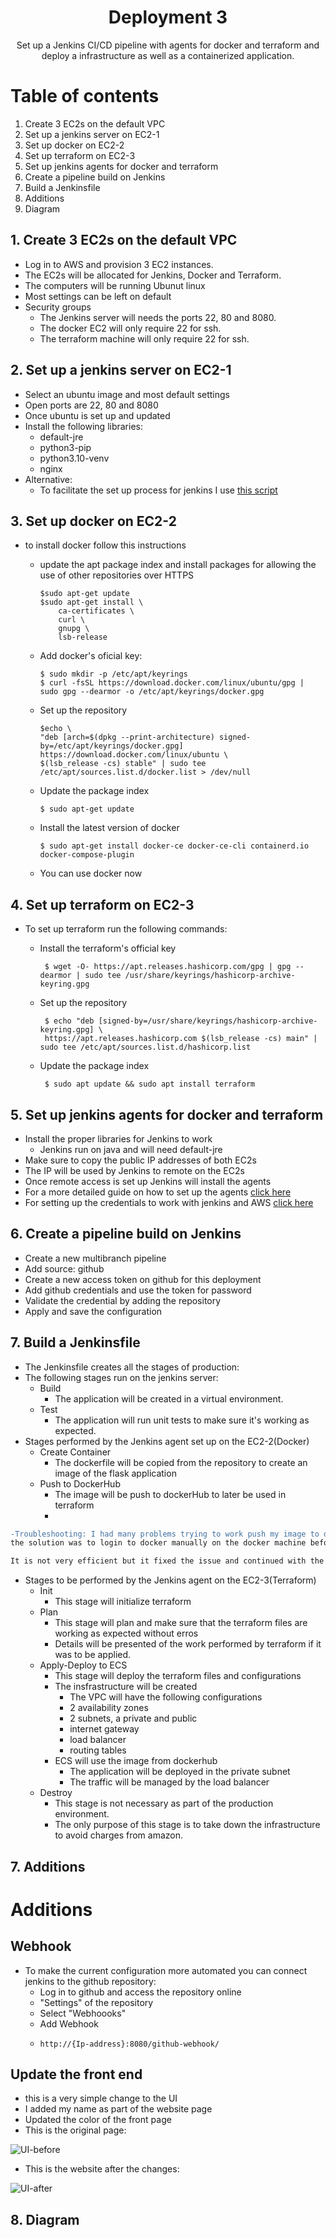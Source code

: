 <h1 align=center>Deployment 3</h1>
<div align=center>Set up a Jenkins CI/CD pipeline with agents for docker and terraform and deploy a infrastructure as well as a containerized application.</div>

# Table of contents

1. Create 3 EC2s on the default VPC
2. Set up a jenkins server on EC2-1
3. Set up docker on EC2-2
4. Set up terraform on EC2-3
5. Set up jenkins agents for docker and terraform
6. Create a pipeline build on Jenkins
7. Build a Jenkinsfile
8. Additions
9. Diagram


## 1. Create 3 EC2s on the default VPC

* Log in to AWS and provision 3 EC2 instances.
* The EC2s will be allocated for Jenkins, Docker and Terraform.
* The computers will be running Ubunut linux
* Most settings can be left on default
* Security groups
  * The Jenkins server will needs the ports 22, 80 and 8080.
  * The docker EC2 will only require 22 for ssh.
  * The terraform machine will only require 22 for ssh.

## 2. Set up a jenkins server on EC2-1

* Select an ubuntu image and most default settings
* Open ports are 22, 80 and 8080
* Once ubuntu is set up and updated
* Install the following libraries:
  * default-jre
  * python3-pip
  * python3.10-venv
  * nginx
* Alternative:
  * To facilitate the set up process for jenkins I use [this script](https://github.com/Antoniorios17/kuralabs_deployment_5/blob/main/Jenkins-set-up-script.sh)

## 3. Set up docker on EC2-2

* to install docker follow this instructions
   * update the apt package index and install packages for allowing the use of other repositories over HTTPS

      ```
      $sudo apt-get update
      $sudo apt-get install \
          ca-certificates \
          curl \
          gnupg \
          lsb-release
      ```
   * Add docker's oficial key:
      ```
      $ sudo mkdir -p /etc/apt/keyrings
      $ curl -fsSL https://download.docker.com/linux/ubuntu/gpg | sudo gpg --dearmor -o /etc/apt/keyrings/docker.gpg
      ```
   * Set up the repository
     ```
     $echo \
     "deb [arch=$(dpkg --print-architecture) signed-by=/etc/apt/keyrings/docker.gpg] https://download.docker.com/linux/ubuntu \
     $(lsb_release -cs) stable" | sudo tee /etc/apt/sources.list.d/docker.list > /dev/null 
     ```
   * Update the package index
     ```
     $ sudo apt-get update
     ```
   * Install the latest version of docker
     ```
     $ sudo apt-get install docker-ce docker-ce-cli containerd.io docker-compose-plugin
     ```
   * You can use docker now
## 4. Set up terraform on EC2-3

* To set up terraform run the following commands:
  * Install the terraform's official key

    ``` 
     $ wget -O- https://apt.releases.hashicorp.com/gpg | gpg --dearmor | sudo tee /usr/share/keyrings/hashicorp-archive-keyring.gpg
    ```
  * Set up the repository
  
    ```
     $ echo "deb [signed-by=/usr/share/keyrings/hashicorp-archive-keyring.gpg] \
     https://apt.releases.hashicorp.com $(lsb_release -cs) main" | sudo tee /etc/apt/sources.list.d/hashicorp.list
    ```
        
  * Update the package index

    ``` 
     $ sudo apt update && sudo apt install terraform
    ```
        
## 5. Set up jenkins agents for docker and terraform

* Install the proper libraries for Jenkins to work
  * Jenkins run on java and will need default-jre
* Make sure to copy the public IP addresses of both EC2s
* The IP will be used by Jenkins to remote on the EC2s
* Once remote access is set up Jenkins will install the agents
* For a more detailed guide on how to set up the agents [click here](https://github.com/Antoniorios17/kuralabs_deployment_3#configure-the-jenkins-agent-on-the-vpc)
* For setting up the credentials to work with jenkins and AWS [click here](https://github.com/Antoniorios17/kuralabs_deployment_4/edit/main/README.md#configure-credentials-on-jenkins)



## 6. Create a pipeline build on Jenkins

* Create a new multibranch pipeline
* Add source: github
* Create a new access token on github for this deployment
* Add github credentials and use the token for password
* Validate the credential by adding the repository
* Apply and save the configuration


## 7. Build a Jenkinsfile
* The Jenkinsfile creates all the stages of production:
* The following stages run on the jenkins server:
  * Build
    * The application will be created in a virtual environment.
  * Test
    * The application will run unit tests to make sure it's working as expected. 
* Stages performed by the Jenkins agent set up on the EC2-2(Docker)
  * Create Container
    * The dockerfile will be copied from the repository to create an image of the flask application
  * Push to DockerHub
    * The image will be push to dockerHub to later be used in terraform
    * 
``` diff
-Troubleshooting: I had many problems trying to work push my image to dockehub running the commands as part of the stages.
the solution was to login to docker manually on the docker machine before hand and that way the credentials would be saved on the computer.

It is not very efficient but it fixed the issue and continued with the next stages.
```
* Stages to be performed by the Jenkins agent on the EC2-3(Terraform)
  * Init
    * This stage will initialize terraform
  * Plan
    * This stage will plan and make sure that the terraform files are working as expected without erros
    * Details will be presented of the work performed by terraform if it was to be applied.
  * Apply-Deploy to ECS
    * This stage will deploy the terraform files and configurations
    * The insfrastructure will be created
      * The VPC will have the following configurations
      * 2 availability zones
      * 2 subnets, a private and public
      * internet gateway
      * load balancer
      * routing tables
    * ECS will use the image from dockerhub
      * The application will be deployed in the private subnet
      * The traffic will be managed by the load balancer 
  * Destroy
    * This stage is not necessary as part of the production environment.
    * The only purpose of this stage is to take down the infrastructure to avoid charges from amazon.

## 7. Additions

# Additions
## Webhook
* To make the current configuration more automated you can connect jenkins to the github repository:
  * Log in to github and access the repository online
  * "Settings" of the repository
  * Select "Webhoooks"
  * Add Webhook
  * ```
    http://{Ip-address}:8080/github-webhook/
    ```
## Update the front end
* this is a very simple change to the UI
* I added my name as part of the website page
* Updated the color of the front page
* This is the original page:

![UI-before](https://github.com/Antoniorios17/kuralabs_deployment_3/blob/main/images/UI-before.PNG)

* This is the website after the changes:

![UI-after](https://github.com/Antoniorios17/kuralabs_deployment_3/blob/main/images/UI-after.PNG)

## 8. Diagram









